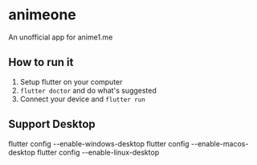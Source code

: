 # animeone

An unofficial app for anime1.me

## How to run it
1. Setup flutter on your computer
2. `flutter doctor` and do what's suggested
3. Connect your device and `flutter run`

## Support Desktop
flutter config --enable-windows-desktop
flutter config --enable-macos-desktop
flutter config --enable-linux-desktop
